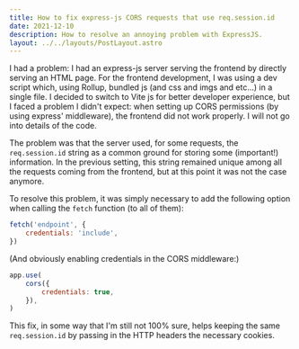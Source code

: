```yaml
---
title: How to fix express-js CORS requests that use req.session.id
date: 2021-12-10
description: How to resolve an annoying problem with ExpressJS.
layout: ../../layouts/PostLayout.astro
---
```


I had a problem: I had an express-js server serving the frontend by directly serving an HTML page.
For the frontend development, I was using a dev script which, using Rollup, bundled js (and css and imgs and etc...)
in a single file. I decided to switch to Vite js for better developer experience, but I faced a problem I didn't
expect: when setting up CORS permissions (by using express' middleware), the frontend did not work properly. I will
not go into details of the code.

The problem was that the server used, for some requests, the `req.session.id`
string as a common ground for storing some (important!) information. In the previous setting, this string remained
unique among all the requests coming from the frontend, but at this point it was not the case anymore.

To resolve this problem, it was simply necessary to add the following option when calling the `fetch` function (to
all of them):

```js
fetch('endpoint', {
	credentials: 'include',
})
```

(And obviously enabling credentials in the CORS middleware:)

```js
app.use(
	cors({
		credentials: true,
	}),
)
```

This fix, in some way that I'm still not 100% sure, helps keeping the same `req.session.id` by passing in the HTTP
headers the necessary cookies.
